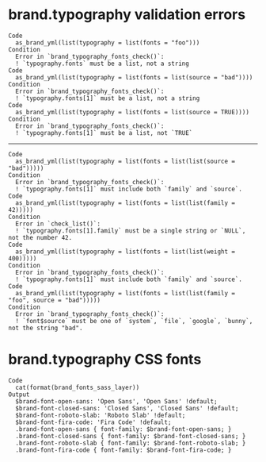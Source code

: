 # brand.typography validation errors

    Code
      as_brand_yml(list(typography = list(fonts = "foo")))
    Condition
      Error in `brand_typography_fonts_check()`:
      ! `typography.fonts` must be a list, not a string
    Code
      as_brand_yml(list(typography = list(fonts = list(source = "bad"))))
    Condition
      Error in `brand_typography_fonts_check()`:
      ! `typography.fonts[1]` must be a list, not a string
    Code
      as_brand_yml(list(typography = list(fonts = list(source = TRUE))))
    Condition
      Error in `brand_typography_fonts_check()`:
      ! `typography.fonts[1]` must be a list, not `TRUE`

---

    Code
      as_brand_yml(list(typography = list(fonts = list(list(source = "bad")))))
    Condition
      Error in `brand_typography_fonts_check()`:
      ! `typography.fonts[1]` must include both `family` and `source`.
    Code
      as_brand_yml(list(typography = list(fonts = list(list(family = 42)))))
    Condition
      Error in `check_list()`:
      ! `typography.fonts[1].family` must be a single string or `NULL`, not the number 42.
    Code
      as_brand_yml(list(typography = list(fonts = list(list(weight = 400)))))
    Condition
      Error in `brand_typography_fonts_check()`:
      ! `typography.fonts[1]` must include both `family` and `source`.
    Code
      as_brand_yml(list(typography = list(fonts = list(list(family = "foo", source = "bad")))))
    Condition
      Error in `brand_typography_fonts_check()`:
      ! `font$source` must be one of `system`, `file`, `google`, `bunny`, not the string "bad".

# brand.typography CSS fonts

    Code
      cat(format(brand_fonts_sass_layer))
    Output
      $brand-font-open-sans: 'Open Sans', 'Open Sans' !default;
      $brand-font-closed-sans: 'Closed Sans', 'Closed Sans' !default;
      $brand-font-roboto-slab: 'Roboto Slab' !default;
      $brand-font-fira-code: 'Fira Code' !default;
      .brand-font-open-sans { font-family: $brand-font-open-sans; }
      .brand-font-closed-sans { font-family: $brand-font-closed-sans; }
      .brand-font-roboto-slab { font-family: $brand-font-roboto-slab; }
      .brand-font-fira-code { font-family: $brand-font-fira-code; }


